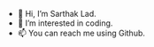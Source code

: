 - 👋 Hi, I’m Sarthak Lad.
- 👀 I’m interested in coding.
- 📫 You can reach me using Github.

<!---
ladsarthak/ladsarthak is a ✨ special ✨ repository because its `README.md` (this file) appears on your GitHub profile.
You can click the Preview link to take a look at your changes.
--->
